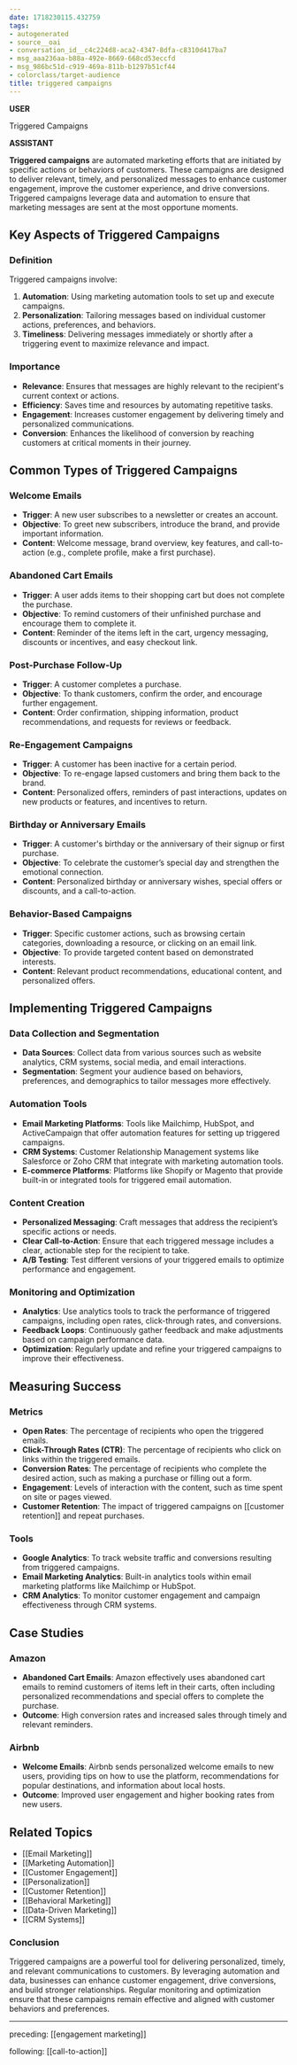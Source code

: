 ```yaml
---
date: 1718230115.432759
tags:
- autogenerated
- source__oai
- conversation_id__c4c224d8-aca2-4347-8dfa-c8310d417ba7
- msg_aaa236aa-b88a-492e-8669-668cd53eccfd
- msg_986bc51d-c919-469a-811b-b1297b51cf44
- colorclass/target-audience
title: triggered campaigns
---
```


**USER**

Triggered Campaigns


**ASSISTANT**

**Triggered campaigns** are automated marketing efforts that are initiated by specific actions or behaviors of customers. These campaigns are designed to deliver relevant, timely, and personalized messages to enhance customer engagement, improve the customer experience, and drive conversions. Triggered campaigns leverage data and automation to ensure that marketing messages are sent at the most opportune moments.

## Key Aspects of Triggered Campaigns

### Definition

Triggered campaigns involve:
1. **Automation**: Using marketing automation tools to set up and execute campaigns.
2. **Personalization**: Tailoring messages based on individual customer actions, preferences, and behaviors.
3. **Timeliness**: Delivering messages immediately or shortly after a triggering event to maximize relevance and impact.

### Importance

- **Relevance**: Ensures that messages are highly relevant to the recipient's current context or actions.
- **Efficiency**: Saves time and resources by automating repetitive tasks.
- **Engagement**: Increases customer engagement by delivering timely and personalized communications.
- **Conversion**: Enhances the likelihood of conversion by reaching customers at critical moments in their journey.

## Common Types of Triggered Campaigns

### Welcome Emails

- **Trigger**: A new user subscribes to a newsletter or creates an account.
- **Objective**: To greet new subscribers, introduce the brand, and provide important information.
- **Content**: Welcome message, brand overview, key features, and call-to-action (e.g., complete profile, make a first purchase).

### Abandoned Cart Emails

- **Trigger**: A user adds items to their shopping cart but does not complete the purchase.
- **Objective**: To remind customers of their unfinished purchase and encourage them to complete it.
- **Content**: Reminder of the items left in the cart, urgency messaging, discounts or incentives, and easy checkout link.

### Post-Purchase Follow-Up

- **Trigger**: A customer completes a purchase.
- **Objective**: To thank customers, confirm the order, and encourage further engagement.
- **Content**: Order confirmation, shipping information, product recommendations, and requests for reviews or feedback.

### Re-Engagement Campaigns

- **Trigger**: A customer has been inactive for a certain period.
- **Objective**: To re-engage lapsed customers and bring them back to the brand.
- **Content**: Personalized offers, reminders of past interactions, updates on new products or features, and incentives to return.

### Birthday or Anniversary Emails

- **Trigger**: A customer's birthday or the anniversary of their signup or first purchase.
- **Objective**: To celebrate the customer’s special day and strengthen the emotional connection.
- **Content**: Personalized birthday or anniversary wishes, special offers or discounts, and a call-to-action.

### Behavior-Based Campaigns

- **Trigger**: Specific customer actions, such as browsing certain categories, downloading a resource, or clicking on an email link.
- **Objective**: To provide targeted content based on demonstrated interests.
- **Content**: Relevant product recommendations, educational content, and personalized offers.

## Implementing Triggered Campaigns

### Data Collection and Segmentation

- **Data Sources**: Collect data from various sources such as website analytics, CRM systems, social media, and email interactions.
- **Segmentation**: Segment your audience based on behaviors, preferences, and demographics to tailor messages more effectively.

### Automation Tools

- **Email Marketing Platforms**: Tools like Mailchimp, HubSpot, and ActiveCampaign that offer automation features for setting up triggered campaigns.
- **CRM Systems**: Customer Relationship Management systems like Salesforce or Zoho CRM that integrate with marketing automation tools.
- **E-commerce Platforms**: Platforms like Shopify or Magento that provide built-in or integrated tools for triggered email automation.

### Content Creation

- **Personalized Messaging**: Craft messages that address the recipient’s specific actions or needs.
- **Clear Call-to-Action**: Ensure that each triggered message includes a clear, actionable step for the recipient to take.
- **A/B Testing**: Test different versions of your triggered emails to optimize performance and engagement.

### Monitoring and Optimization

- **Analytics**: Use analytics tools to track the performance of triggered campaigns, including open rates, click-through rates, and conversions.
- **Feedback Loops**: Continuously gather feedback and make adjustments based on campaign performance data.
- **Optimization**: Regularly update and refine your triggered campaigns to improve their effectiveness.

## Measuring Success

### Metrics

- **Open Rates**: The percentage of recipients who open the triggered emails.
- **Click-Through Rates (CTR)**: The percentage of recipients who click on links within the triggered emails.
- **Conversion Rates**: The percentage of recipients who complete the desired action, such as making a purchase or filling out a form.
- **Engagement**: Levels of interaction with the content, such as time spent on site or pages viewed.
- **Customer Retention**: The impact of triggered campaigns on [[customer retention]] and repeat purchases.

### Tools

- **Google Analytics**: To track website traffic and conversions resulting from triggered campaigns.
- **Email Marketing Analytics**: Built-in analytics tools within email marketing platforms like Mailchimp or HubSpot.
- **CRM Analytics**: To monitor customer engagement and campaign effectiveness through CRM systems.

## Case Studies

### Amazon

- **Abandoned Cart Emails**: Amazon effectively uses abandoned cart emails to remind customers of items left in their carts, often including personalized recommendations and special offers to complete the purchase.
- **Outcome**: High conversion rates and increased sales through timely and relevant reminders.

### Airbnb

- **Welcome Emails**: Airbnb sends personalized welcome emails to new users, providing tips on how to use the platform, recommendations for popular destinations, and information about local hosts.
- **Outcome**: Improved user engagement and higher booking rates from new users.

## Related Topics

- [[Email Marketing]]
- [[Marketing Automation]]
- [[Customer Engagement]]
- [[Personalization]]
- [[Customer Retention]]
- [[Behavioral Marketing]]
- [[Data-Driven Marketing]]
- [[CRM Systems]]

### Conclusion

Triggered campaigns are a powerful tool for delivering personalized, timely, and relevant communications to customers. By leveraging automation and data, businesses can enhance customer engagement, drive conversions, and build stronger relationships. Regular monitoring and optimization ensure that these campaigns remain effective and aligned with customer behaviors and preferences.


---

preceding: [[engagement marketing]]  


following: [[call-to-action]]